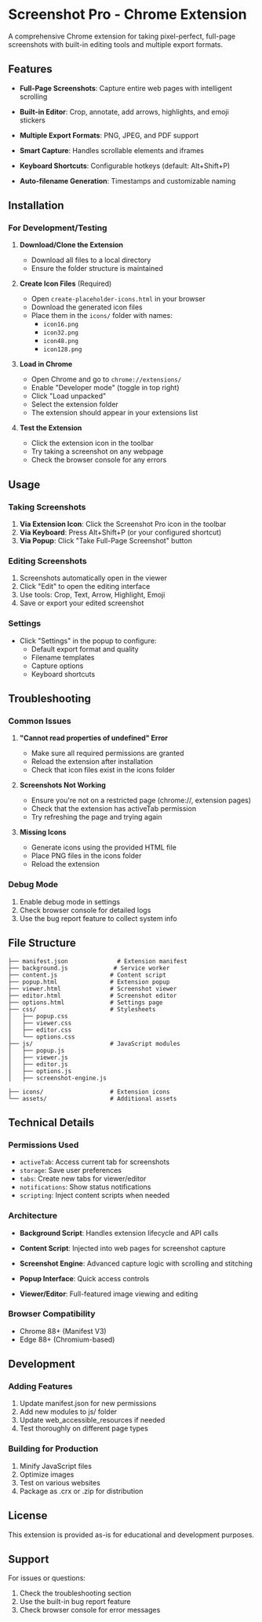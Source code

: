 # Screenshot Pro - Chrome Extension

A comprehensive Chrome extension for taking pixel-perfect, full-page screenshots with built-in editing tools and multiple export formats.

## Features

- **Full-Page Screenshots**: Capture entire web pages with intelligent scrolling
- **Built-in Editor**: Crop, annotate, add arrows, highlights, and emoji stickers
- **Multiple Export Formats**: PNG, JPEG, and PDF support

- **Smart Capture**: Handles scrollable elements and iframes
- **Keyboard Shortcuts**: Configurable hotkeys (default: Alt+Shift+P)
- **Auto-filename Generation**: Timestamps and customizable naming

## Installation

### For Development/Testing

1. **Download/Clone the Extension**
   - Download all files to a local directory
   - Ensure the folder structure is maintained

2. **Create Icon Files** (Required)
   - Open `create-placeholder-icons.html` in your browser
   - Download the generated icon files
   - Place them in the `icons/` folder with names:
     - `icon16.png`
     - `icon32.png` 
     - `icon48.png`
     - `icon128.png`

3. **Load in Chrome**
   - Open Chrome and go to `chrome://extensions/`
   - Enable "Developer mode" (toggle in top right)
   - Click "Load unpacked"
   - Select the extension folder
   - The extension should appear in your extensions list

4. **Test the Extension**
   - Click the extension icon in the toolbar
   - Try taking a screenshot on any webpage
   - Check the browser console for any errors

## Usage

### Taking Screenshots

1. **Via Extension Icon**: Click the Screenshot Pro icon in the toolbar
2. **Via Keyboard**: Press Alt+Shift+P (or your configured shortcut)
3. **Via Popup**: Click "Take Full-Page Screenshot" button

### Editing Screenshots

1. Screenshots automatically open in the viewer
2. Click "Edit" to open the editing interface
3. Use tools: Crop, Text, Arrow, Highlight, Emoji
4. Save or export your edited screenshot

### Settings

- Click "Settings" in the popup to configure:
  - Default export format and quality
  - Filename templates
  - Capture options
  - Keyboard shortcuts

## Troubleshooting

### Common Issues

1. **"Cannot read properties of undefined" Error**
   - Make sure all required permissions are granted
   - Reload the extension after installation
   - Check that icon files exist in the icons folder

2. **Screenshots Not Working**
   - Ensure you're not on a restricted page (chrome://, extension pages)
   - Check that the extension has activeTab permission
   - Try refreshing the page and trying again

3. **Missing Icons**
   - Generate icons using the provided HTML file
   - Place PNG files in the icons folder
   - Reload the extension

### Debug Mode

1. Enable debug mode in settings
2. Check browser console for detailed logs
3. Use the bug report feature to collect system info

## File Structure

```
├── manifest.json              # Extension manifest
├── background.js             # Service worker
├── content.js               # Content script
├── popup.html               # Extension popup
├── viewer.html              # Screenshot viewer
├── editor.html              # Screenshot editor
├── options.html             # Settings page
├── css/                     # Stylesheets
│   ├── popup.css
│   ├── viewer.css
│   ├── editor.css
│   └── options.css
├── js/                      # JavaScript modules
│   ├── popup.js
│   ├── viewer.js
│   ├── editor.js
│   ├── options.js
│   ├── screenshot-engine.js

├── icons/                   # Extension icons
└── assets/                  # Additional assets
```

## Technical Details

### Permissions Used

- `activeTab`: Access current tab for screenshots
- `storage`: Save user preferences
- `tabs`: Create new tabs for viewer/editor
- `notifications`: Show status notifications
- `scripting`: Inject content scripts when needed

### Architecture

- **Background Script**: Handles extension lifecycle and API calls
- **Content Script**: Injected into web pages for screenshot capture
- **Screenshot Engine**: Advanced capture logic with scrolling and stitching

- **Popup Interface**: Quick access controls
- **Viewer/Editor**: Full-featured image viewing and editing

### Browser Compatibility

- Chrome 88+ (Manifest V3)
- Edge 88+ (Chromium-based)

## Development

### Adding Features

1. Update manifest.json for new permissions
2. Add new modules to js/ folder
3. Update web_accessible_resources if needed
4. Test thoroughly on different page types

### Building for Production

1. Minify JavaScript files
2. Optimize images
3. Test on various websites
4. Package as .crx or .zip for distribution

## License

This extension is provided as-is for educational and development purposes.

## Support

For issues or questions:
1. Check the troubleshooting section
2. Use the built-in bug report feature
3. Check browser console for error messages

